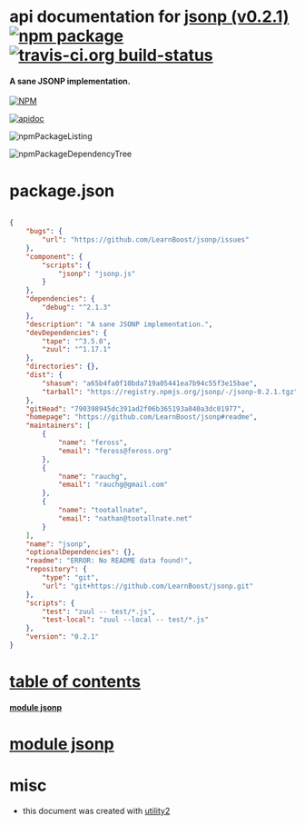 # api documentation for  [jsonp (v0.2.1)](https://github.com/LearnBoost/jsonp#readme)  [![npm package](https://img.shields.io/npm/v/npmdoc-jsonp.svg?style=flat-square)](https://www.npmjs.org/package/npmdoc-jsonp) [![travis-ci.org build-status](https://api.travis-ci.org/npmdoc/node-npmdoc-jsonp.svg)](https://travis-ci.org/npmdoc/node-npmdoc-jsonp)
#### A sane JSONP implementation.

[![NPM](https://nodei.co/npm/jsonp.png?downloads=true)](https://www.npmjs.com/package/jsonp)

[![apidoc](https://npmdoc.github.io/node-npmdoc-jsonp/build/screenCapture.buildNpmdoc.browser._2Fhome_2Ftravis_2Fbuild_2Fnpmdoc_2Fnode-npmdoc-jsonp_2Ftmp_2Fbuild_2Fapidoc.html.png)](https://npmdoc.github.io/node-npmdoc-jsonp/build/apidoc.html)

![npmPackageListing](https://npmdoc.github.io/node-npmdoc-jsonp/build/screenCapture.npmPackageListing.svg)

![npmPackageDependencyTree](https://npmdoc.github.io/node-npmdoc-jsonp/build/screenCapture.npmPackageDependencyTree.svg)



# package.json

```json

{
    "bugs": {
        "url": "https://github.com/LearnBoost/jsonp/issues"
    },
    "component": {
        "scripts": {
            "jsonp": "jsonp.js"
        }
    },
    "dependencies": {
        "debug": "^2.1.3"
    },
    "description": "A sane JSONP implementation.",
    "devDependencies": {
        "tape": "^3.5.0",
        "zuul": "^1.17.1"
    },
    "directories": {},
    "dist": {
        "shasum": "a65b4fa0f10bda719a05441ea7b94c55f3e15bae",
        "tarball": "https://registry.npmjs.org/jsonp/-/jsonp-0.2.1.tgz"
    },
    "gitHead": "790398945dc391ad2f06b365193a040a3dc01977",
    "homepage": "https://github.com/LearnBoost/jsonp#readme",
    "maintainers": [
        {
            "name": "feross",
            "email": "feross@feross.org"
        },
        {
            "name": "rauchg",
            "email": "rauchg@gmail.com"
        },
        {
            "name": "tootallnate",
            "email": "nathan@tootallnate.net"
        }
    ],
    "name": "jsonp",
    "optionalDependencies": {},
    "readme": "ERROR: No README data found!",
    "repository": {
        "type": "git",
        "url": "git+https://github.com/LearnBoost/jsonp.git"
    },
    "scripts": {
        "test": "zuul -- test/*.js",
        "test-local": "zuul --local -- test/*.js"
    },
    "version": "0.2.1"
}
```



# <a name="apidoc.tableOfContents"></a>[table of contents](#apidoc.tableOfContents)

#### [module jsonp](#apidoc.module.jsonp)



# <a name="apidoc.module.jsonp"></a>[module jsonp](#apidoc.module.jsonp)



# misc
- this document was created with [utility2](https://github.com/kaizhu256/node-utility2)
